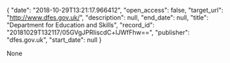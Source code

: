 {
  "date": "2018-10-29T13:21:17.966412", 
  "open_access": false, 
  "target_url": "http://www.dfes.gov.uk/", 
  "description": null, 
  "end_date": null, 
  "title": "Department for Education and Skills", 
  "record_id": "20181029T132117/05GVgJPRIiscdC+lJWfFhw==", 
  "publisher": "dfes.gov.uk", 
  "start_date": null
}

None